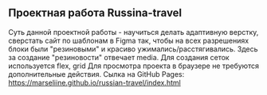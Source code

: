 ## Проектная работа Russina-travel
Суть данной проектной работы - научиться делать адаптивную верстку, сверстать сайт по шаблонам в Figma так, чтобы на всех разрешениях блоки были "резиновыми" и красиво ужимались/расстягивались.
Здесь за создание "резиновости" отвечает media.
Для создания сеток используется flex, grid
Для просмотра проекта в браузере не требуются дополнительные действия.
Сылка на GitHub Pages:  https://marseliine.github.io/russian-travel/index.html

